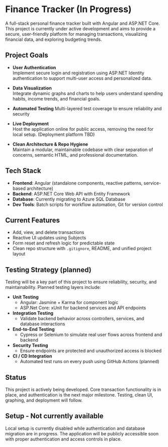 # Finance Tracker (In Progress)

A full-stack personal finance tracker built with Angular and ASP.NET Core. This project is currently under active development and aims to provide a secure, user-friendly platform for managing transactions, visualizing financial data, and exploring budgeting trends.

## Project Goals

- **User Authentication**  
  Implement secure login and registration using ASP.NET Identity authentication to support multi-user access and personalized data.

- **Data Visualization**  
  Integrate dynamic graphs and charts to help users understand spending habits, income trends, and financial goals.

- **Automated Testing**
  Multi-layered test coverage to ensure reliability and security
  
- **Live Deployment**  
  Host the application online for public access, removing the need for local setup. (Deployment platform TBD)

- **Clean Architecture & Repo Hygiene**  
  Maintain a modular, maintainable codebase with clear separation of concerns, semantic HTML, and professional documentation.

## Tech Stack

- **Frontend**: Angular (standalone components, reactive patterns, service-based architecture)
- **Backend**: ASP.NET Core Web API with Entity Framework
- **Database**: Currently migrating to Azure SQL Database
- **Dev Tools**: Batch scripts for workflow automation, Git for version control

## Current Features

- Add, view, and delete transactions
- Reactive UI updates using Subjects
- Form reset and refresh logic for predictable state
- Clean repo structure with `.gitignore`, README, and unified project layout

## Testing Strategy (planned)

Testing will be a key part of this project to ensure reliability, security, and maintainability. Planned testing layers include:
- **Unit Testing**
  - Angular: Jasmine + Karma for component logic
  - ASP.Net Core: xUnit for backend services and API endpoints
- **Integration Testing**
  - Validate backend behavior across controllers, services, and database interactions
- **End-to-End Testing**
  - Cypress or Selenium to simulate real user flows across frontend and backend
- **Security Testing**
  - Ensure endpoints are protected and unauthorized access is blocked
- **CI / CD Integration**
  - Automated test runs on every push using GitHub Actions (planned)

## Status

This project is actively being developed. Core transaction functionality is in place, and authentication is the next major milestone. Testing, clean UI, graphing, and deployment will follow.

## Setup - Not currently available

Local setup is currently disabled while authentication and database migration are in progress. The application will be publicly accessible soon with proper authentication and access controls in place.
